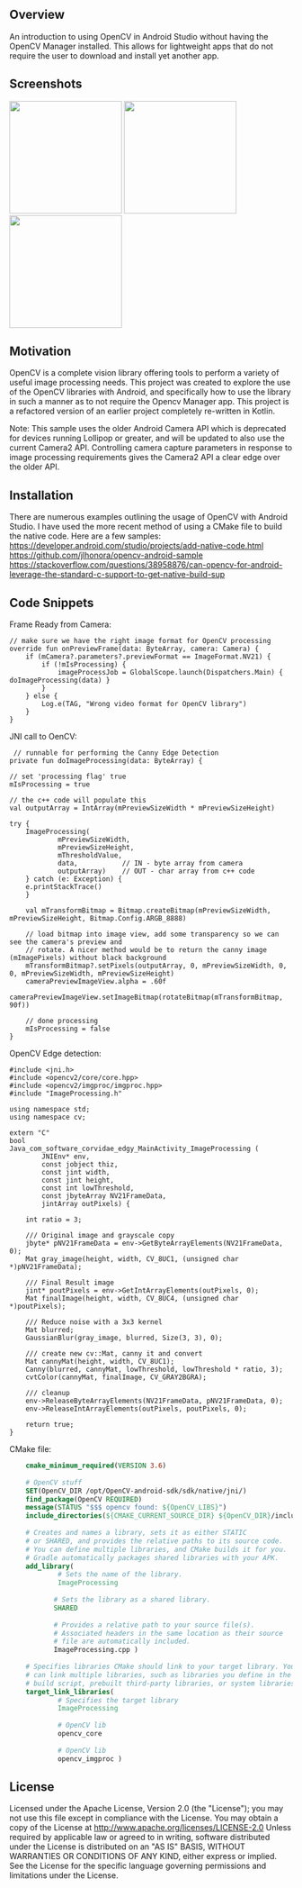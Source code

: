 ## Overview

An introduction to using OpenCV in Android Studio without having the OpenCV Manager installed.
This allows for lightweight apps that do not require the user to download and install yet another app.

## Screenshots

<p float="left">
  <img src="screenshots/edgy_03.png" width="200" />
  <img src="screenshots/edgy_50.png" width="200" /> 
  <img src="screenshots/edgy_95.png" width="200" />
</p>

## Motivation

OpenCV is a complete vision library offering tools to perform a variety of useful image processing needs.
This project was created to explore the use of the OpenCV libraries with Android, and specifically how to
use the library in such a manner as to not require the Opencv Manager app. This project is a refactored 
version of an earlier project completely re-written in Kotlin.

Note: This sample uses the older Android Camera API which is deprecated for devices running Lollipop or 
greater, and will be updated to also use the current Camera2 API. Controlling camera capture parameters
in response to image processing requirements gives the Camera2 API a clear edge over the older API.

## Installation

There are numerous examples outlining the usage of OpenCV with Android Studio. I have used the more recent
method of using a CMake file to build the native code. Here are a few samples:
https://developer.android.com/studio/projects/add-native-code.html
https://github.com/jlhonora/opencv-android-sample
https://stackoverflow.com/questions/38958876/can-opencv-for-android-leverage-the-standard-c-support-to-get-native-build-sup

## Code Snippets

Frame Ready from Camera:
```
// make sure we have the right image format for OpenCV processing
override fun onPreviewFrame(data: ByteArray, camera: Camera) {
    if (mCamera?.parameters?.previewFormat == ImageFormat.NV21) {
        if (!mIsProcessing) {
            imageProcessJob = GlobalScope.launch(Dispatchers.Main) { doImageProcessing(data) }
        }
    } else {
        Log.e(TAG, "Wrong video format for OpenCV library")
    }
}
```

JNI call to OenCV:
```
 // runnable for performing the Canny Edge Detection
private fun doImageProcessing(data: ByteArray) {

// set 'processing flag' true
mIsProcessing = true

// the c++ code will populate this
val outputArray = IntArray(mPreviewSizeWidth * mPreviewSizeHeight)

try {
    ImageProcessing(
            mPreviewSizeWidth,
            mPreviewSizeHeight,
            mThresholdValue,
            data,           // IN - byte array from camera
            outputArray)    // OUT - char array from c++ code
    } catch (e: Exception) {
    e.printStackTrace()
    }

    val mTransformBitmap = Bitmap.createBitmap(mPreviewSizeWidth, mPreviewSizeHeight, Bitmap.Config.ARGB_8888)

    // load bitmap into image view, add some transparency so we can see the camera's preview and
    // rotate. A nicer method would be to return the canny image (mImagePixels) without black background
    mTransformBitmap?.setPixels(outputArray, 0, mPreviewSizeWidth, 0, 0, mPreviewSizeWidth, mPreviewSizeHeight)
    cameraPreviewImageView.alpha = .60f
    cameraPreviewImageView.setImageBitmap(rotateBitmap(mTransformBitmap, 90f))

    // done processing
    mIsProcessing = false
}
```

OpenCV Edge detection:
```
#include <jni.h>
#include <opencv2/core/core.hpp>
#include <opencv2/imgproc/imgproc.hpp>
#include "ImageProcessing.h"

using namespace std;
using namespace cv;

extern "C"
bool
Java_com_software_corvidae_edgy_MainActivity_ImageProcessing (
        JNIEnv* env,
        const jobject thiz,
        const jint width,
        const jint height,
        const int lowThreshold,
        const jbyteArray NV21FrameData,
        jintArray outPixels) {

    int ratio = 3;

    /// Original image and grayscale copy
    jbyte* pNV21FrameData = env->GetByteArrayElements(NV21FrameData, 0);
    Mat gray_image(height, width, CV_8UC1, (unsigned char *)pNV21FrameData);

    /// Final Result image
    jint* poutPixels = env->GetIntArrayElements(outPixels, 0);
    Mat finalImage(height, width, CV_8UC4, (unsigned char *)poutPixels);

    /// Reduce noise with a 3x3 kernel
    Mat blurred;
    GaussianBlur(gray_image, blurred, Size(3, 3), 0);

    /// create new cv::Mat, canny it and convert
    Mat cannyMat(height, width, CV_8UC1);
    Canny(blurred, cannyMat, lowThreshold, lowThreshold * ratio, 3);
    cvtColor(cannyMat, finalImage, CV_GRAY2BGRA);

    /// cleanup
    env->ReleaseByteArrayElements(NV21FrameData, pNV21FrameData, 0);
    env->ReleaseIntArrayElements(outPixels, poutPixels, 0);

    return true;
}
```

CMake file:

```cmake
    cmake_minimum_required(VERSION 3.6)
    
    # OpenCV stuff
    SET(OpenCV_DIR /opt/OpenCV-android-sdk/sdk/native/jni/)
    find_package(OpenCV REQUIRED)
    message(STATUS "$$$ opencv found: ${OpenCV_LIBS}")
    include_directories(${CMAKE_CURRENT_SOURCE_DIR} ${OpenCV_DIR}/include/)
    
    # Creates and names a library, sets it as either STATIC
    # or SHARED, and provides the relative paths to its source code.
    # You can define multiple libraries, and CMake builds it for you.
    # Gradle automatically packages shared libraries with your APK.
    add_library(
            # Sets the name of the library.
            ImageProcessing
    
           # Sets the library as a shared library.
           SHARED
    
           # Provides a relative path to your source file(s).
           # Associated headers in the same location as their source
           # file are automatically included.
           ImageProcessing.cpp )
    
    # Specifies libraries CMake should link to your target library. You
    # can link multiple libraries, such as libraries you define in the
    # build script, prebuilt third-party libraries, or system libraries.
    target_link_libraries(
            # Specifies the target library
            ImageProcessing
    
            # OpenCV lib
            opencv_core
    
            # OpenCV lib
            opencv_imgproc )
```
## License

Licensed under the Apache License, Version 2.0 (the &quot;License&quot;);
you may not use this file except in compliance with the License.
You may obtain a copy of the License at
http://www.apache.org/licenses/LICENSE-2.0
Unless required by applicable law or agreed to in writing, software
distributed under the License is distributed on an &quot;AS IS&quot; BASIS,
WITHOUT WARRANTIES OR CONDITIONS OF ANY KIND, either
express or implied.
See the License for the specific language governing
permissions and limitations under the License.